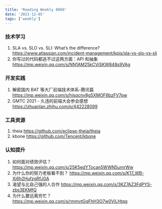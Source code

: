 ```yaml
---
title: 'Reading Weekly 0060'
date: '2021-12-05'
tags: ['weekly']
---
```


### 技术学习

1. SLA vs. SLO vs. SLI: What’s the difference? https://www.atlassian.com/incident-management/kpis/sla-vs-slo-vs-sli
2. 你写过的代码都逃不过这两方面：API 和抽象 https://mp.weixin.qq.com/s/NN1AM25kCViSKW848s9VAg

### 开发实践

1. 解密国内 BAT 等大厂前端技术体系-腾讯篇 https://mp.weixin.qq.com/s/hisqcnv8g5XMOF6bzFV7pw
2. GMTC 2021 - 久违的前端大会参会感想 https://zhuanlan.zhihu.com/p/442228099

### 工具资源

1. theia https://github.com/eclipse-theia/theia
2. kbone https://github.com/Tencent/kbone

### 认知提升

1. 如何面对绩效评估？ https://mp.weixin.qq.com/s/25K5edYTocan5WWN5umrWw
2. 为什么你的努力老板看不到？ https://mp.weixin.qq.com/s/K17_WB-Xj6h2HufzgRfJGA
3. 渴望与比自己强的人合作 https://mp.weixin.qq.com/s/3KZ7AZ3FdPYS-zbs3EKMfQ
4. 为什么要远离穷忙？https://mp.weixin.qq.com/s/rmmvtGqFhH3O7w0ViLHtqg
